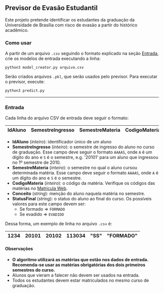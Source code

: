 ## Previsor de Evasão Estudantil
Este projeto pretende identificar os estudantes da graduação da Universidade de Brasília com risco de evasão a partir do histórico acadêmico.

### Como usar
A partir de um arquivo `.csv` seguindo o formato explicado na seção [Entrada](#entrada), crie os modelos de entrada executando a linha:

`python3 model_creator.py arquivo.csv`

Serão criados arquivos `.pkl`, que serão usados pelo previsor. Para executar o previsor, execute:

`python3 predict.py`

--------------------------------------------------------------------------------

### Entrada
Cada linha do arquivo CSV de entrada deve seguir o formato:

| IdAluno | SemestreIngresso | SemestreMateria |  CodigoMateria | Conceito | StatusFinal |
|---------|------------------|-----------------|----------------|----------|-------------|

+ **IdAluno** (*inteiro*): identificador único de um aluno
+ **SemestreIngresso** (*inteiro*): o semestre de ingresso do aluno no curso de graduação. Esse campo deve seguir o formato `AAAAS`, onde `A` é um dígito do ano e `S` é o semestre, e.g. '20101' para um aluno que ingressou no 1º semestre de 2010.
+ **SemestreMateria** (*inteiro*): o semestre no qual o aluno cursou determinada matéria. Esse campo deve seguir o formato `AAAAS`, onde `A` é um dígito do ano e `S` é o semestre.
+ **CodigoMateria** (*inteiro*): o código da matéria. Verifique os códigos das matérias no [Matrícula Web](https://matriculaweb.unb.br/).
+ **Conceito** (*string*): menção do aluno naquela matéria no semestre.
+ **StatusFinal** (*string*): o status do aluno ao final do curso. Os possíveis valores para este campo devem ser:
  + Se formado => `FORMADO`
  + Se evadido => `EVADIDO`

Dessa forma, um exemplo de linha no arquivo `.csv` é:

| 1234 | 20101 | 20102 |  113034 | "SS" | "FORMADO" |
|------|-------|-------|---------|------|-----------|

#### Observações
+ **O algoritmo utilizará as matérias que estão nos dados de entrada. Recomenda-se usar as matérias obrigatórias dos dois primeiros semestres do curso.**
+ Alunos que vieram a falecer não devem ser usados na entrada.
+ Todos os estudantes devem estar matriculados no mesmo curso de graduação.
